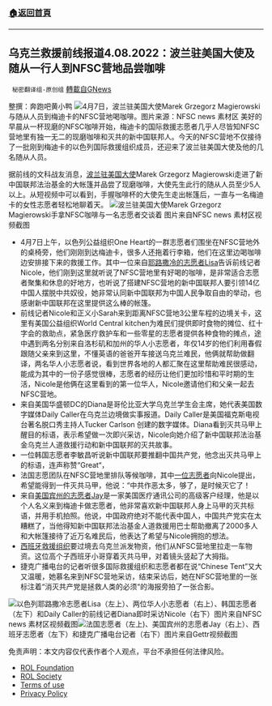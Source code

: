 ###  [:house:返回首頁](https://github.com/ourhimalayas/txt)
---


## 乌克兰救援前线报道4.08.2022：波兰驻美国大使及随从一行人到NFSC营地品尝咖啡
` 秘密翻译组-原创组` [轉載自GNews](https://gnews.org/zh-hans/2308174/)

整撰：奔跑吧黄小鸭
![](https://assets.gnews.org/wp-content/uploads/2022/04/图片16.jpg)4月7日，波兰驻美国大使Marek Grzegorz Magierowski与随从人员到梅迪卡的NFSC营地喝咖啡。图片来源：NFSC news 素材区
美好的早晨从一杯现磨的NFSC咖啡开始，梅迪卡的国际救援志愿者几乎人尽皆知NFSC营地里有独一无二的现磨咖啡和灭共的新中国联邦人。今天的NFSC营地不仅接待了一批刚到梅迪卡的以色列国际救援组织成员，还迎来了波兰驻美国大使及他的几名随从人员。

据前线的文科战友消息，[波兰驻美国大使](https://gettr.com/post/p144z877358)Marek Grzegorz Magierowski走进了新中国联邦法治基金的大帐篷并品尝了现磨咖啡，大使先生此行的随从人员至少5人以上。从短视频中可以看到，手握咖啡杯的大使先生走出帐篷后，一直与一名梅迪卡的女性志愿者轻松地聊着天。
![](https://assets.gnews.org/wp-content/uploads/2022/04/图片11-1.jpg)波兰驻美国大使Marek Grzegorz Magierowski手拿NFSC咖啡与一名志愿者交谈着 图片来自NFSC news 素材区视频截图
- 4月7日上午，以色列公益组织One Heart的一群志愿者们围坐在NFSC营地外的桌椅旁，他们刚刚到达梅迪卡，很多人还拖着行李箱，他们在这里边喝咖啡边安排接下来的救援工作。其中一位来自[耶路撒冷的志愿者Lisa](https://gettr.com/post/p1445i8e7b7)告诉前线记者Nicole，他们刚到这里就听说了NFSC营地里有好喝的咖啡，是非常适合志愿者聚集和休息的好地方，也听说了搭建NFSC营地的新中国联邦人要引领14亿中国人摆脱中共奴役，她非常认同新中国联邦为中国人民争取自由的举动，也感谢新中国联邦在这里提供这么棒的帐篷。
- 前线记者Nicole和正义小Sarah来到距离NFSC营地3公里车程的边境关卡，这里有美国公益组织World Central kitchen为难民们提供即时食物的摊位、红十字会的救助点，紧急医疗救护车和一些零星的志愿者提供各种食物的摊点，途中遇到两名分别来自洛杉矶和加州的华人小志愿者，年仅14岁的他们利用春假跟随父亲来到这里，不懂英语的爸爸开车接送乌克兰难民，他俩就帮助做翻译，两名华人小志愿者说，看到世界各地的人都汇聚在这里帮助难民很感动，能成为其中的一份子感觉很棒，志愿者的经历让他们更加珍惜和平时期的生活，Nicole是他俩在这里看到的第一位华人，Nicole邀请他们和父亲一起去NFSC营地。
- 来自美国华盛顿DC的Diana是哥伦比亚大学乌克兰学生会主席，她代表美国数字媒体Daily Caller在乌克兰边境做实事报道。Daily Caller是美国福克斯电视台著名脱口秀主持人Tucker Carlson 创建的数字媒体。Diana看到灭共马甲上醒目的标语，表示希望做一次即兴采访，Nicole向她介绍了新中国联邦法治基金乌克兰人道救援行动和新中国联邦的灭共故事。
- 一位韩国志愿者李敏昌听说新中国联邦要推翻中国共产党，他念出灭共马甲上的标语，连声称赞“Great“，
- 法国志愿团队在NFSC营地里排队等候咖啡，其中[一位志愿者](https://gettr.com/post/p1404tl2e9b)向Nicole提出，希望能得到一件灭共马甲，他说：“中共作恶太多，够了，是时候灭它了！
- 来自[美国宾州的志愿者Jay](https://gettr.com/post/p1437rdeb54)是一家美国医疗通讯公司的高级客户经理，他是以个人名义来到梅迪卡做志愿者，他非常喜欢新中国联邦人身上马甲的灭共标语，并用手机拍照。他说，中国政府绝对不能代表中国人，中国共产党实在太糟糕了，当他得知新中国联邦法治基金人道救援用巴士帮助撤离了2000多人和大帐篷接待了近万名难民后，他表达了希望与Nicole拥抱的想法。
- [西班牙救援组织](https://gettr.com/post/p142mogcc1f)要过境去乌克兰派发物资，他们从NFSC营地里拉走一车物资。这位高个子西班牙小哥穿着灭共马甲，对着镜头竖起了大拇指。
- 捷克广播电台的记者听很多国际救援组织和志愿者都在说“Chinese Tent”又大又温暖，她慕名来到NFSC营地采访，结束采访后，她在NFSC营地里的一张标注着“消灭共产党是拯救人类的必须“的海报旁拍了一张合影。

![](https://assets.gnews.org/wp-content/uploads/2022/04/3-51.jpg)以色列耶路撒冷志愿者Lisa（左上）、两位华人小志愿者（右上）、韩国志愿者（左下）和Daily Caller的前线记者Diana即时采访Nicole（右下）图片来自NFSC news 素材区视频截图![](https://assets.gnews.org/wp-content/uploads/2022/04/9-19.jpg)法国志愿者（左上)、美国宾州的志愿者Jay（右上）、西班牙志愿者（左下）和捷克广播电台记者（右下）图片来自Gettr视频截图
 

免责声明：本文内容仅代表作者个人观点，平台不承担任何法律风险。

- [ROL Foundation](https://rolfoundation.org/)
- [ROL Society](https://rolsociety.org/)
- [Terms of use](https://gnews.org/terms-of-use-3/)
- [Privacy Policy](https://gnews.org/privacy-policy/)
